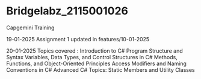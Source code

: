 # Bridgelabz_2115001026
Capgemini Training 

19-01-2025
Assignment 1 updated in features/10-01-2025

20-01-2025
Topics covered :
Introduction to C# Program Structure and Syntax
Variables, Data Types, and Control Structures in C#
Methods, Functions, and Object-Oriented Principles
Access Modifiers and Naming Conventions in C#
Advanced C# Topics: Static Members and Utility Classes

